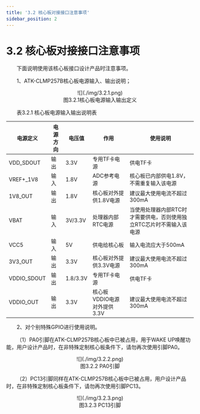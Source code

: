 ```yaml
---
title: '3.2 核心板对接接口注意事项'
sidebar_position: 2
---
```


# 3.2 核心板对接接口注意事项 

&emsp;&emsp;下面说明使用该核心板接口设计产品时注意事项。

&emsp;&emsp;1、ATK-CLMP257B核心板电源输入、输出说明；


<center>
![](./img/3.2.1.png)<br/>
图3.2.1核心板电源输入输出定义
</center>

&emsp;&emsp;表3.2.1 核心板电源输入输出说明表



| 电源定义    | 电源方向 | 电压值   | 作用                        | 使用说明                                                     |
| ----------- | -------- | -------- | --------------------------- | ------------------------------------------------------------ |
| VDD_SDOUT   | 输出     | 3.3V     | 专用TF卡电源                | 供电TF卡                                                     |
| VREF+_1V8   | 输入     | 1.8V     | ADC参考电源                 | 核心板已内部供电1.8V，不需重复输入该电源                     |
| 1V8_OUT     | 输出     | 1.8V     | 核心板对外提供1.8V电源      | 建议最大使用电流不超过300mA                                  |
| VBAT        | 输入     | 3V/3.3V  | 处理器内部RTC电源           | 当使用处理器内部RTC时才需要供电，否则使用独立RTC芯片时不需输入该电源 |
| VCC5        | 输入     | 5V       | 供电给核心板                | 输入电流应大于500mA                                          |
| 3V3_OUT     | 输出     | 3.3V     | 核心板对外提供3.3V电源      | 建议最大使用电流不超过300mA                                  |
| VDDIO_SDOUT | 输出     | 1.8/3.3V | 专用TF卡电源                | 供电TF卡                                                     |
| VDDIO_OUT   | 输出     | 3.3V     | 核心板VDDIO电源对外提供3.3V | 建议最大使用电流不超过300mA                                  |


&emsp;&emsp;2、对个别特殊GPIO进行使用说明。

&emsp;&emsp;（1）PA0引脚在ATK-CLMP257B核心板中已被占用，用于WAKE UP唤醒功能，用户设计产品时，在非特殊定制核心板条件下，请勿再次使用引脚PA0。

<center>
![](./img/3.2.2.png)<br/>
图3.2.2 PA0引脚
</center>

&emsp;&emsp;（2）PC13引脚同样在ATK-CLMP257B核心板中已被占用，用户设计产品时，在非特殊定制核心板条件下，请勿再次使用引脚PC13。

<center>
![](./img/3.2.3.png)<br/>
图3.2.3 PC13引脚
</center>







